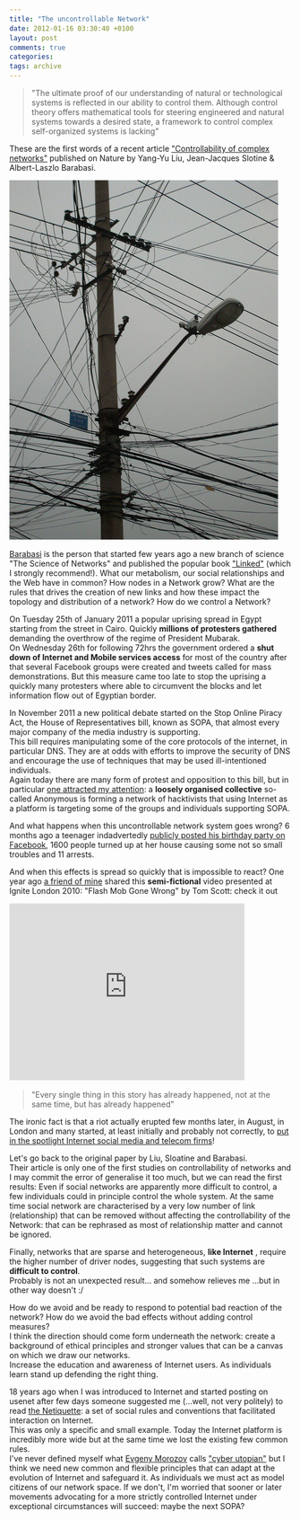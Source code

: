 ```yaml
---
title: "The uncontrollable Network"
date: 2012-01-16 03:30:40 +0100
layout: post
comments: true
categories:
tags: archive
---
```


> "The ultimate proof of our understanding of natural or technological systems is reflected in our ability to control them. Although control theory offers mathematical tools for steering engineered and natural systems towards a desired state, a framework to control complex self-organized systems is lacking"

These are the first words of a recent article ["Controllability of complex networks"](http://www.nature.com/nature/journal/v473/n7346/full/nature10011.html) published on Nature by Yang-Yu Liu, Jean-Jacques Slotine & Albert-Laszlo Barabasi.  

[![photo: Entanglement, by Ilias Bartolini](/assets/images/posts_2012_wires_chaos.jpg)](http://www.flickr.com/photos/iliasbartolini/4543902755/lightbox)
<!--more-->

[Barabasi](http://en.wikipedia.org/wiki/Albert-L%C3%A1szl%C3%B3_Barab%C3%A1si) is the person that started few years ago a new branch of science "The Science of Networks" and published the popular book ["Linked"](http://www.anobii.com/books/00f726c975093ed800/) (which I strongly recommend!). What our metabolism, our social relationships and the Web have in common? How nodes in a Network grow? What are the rules that drives the creation of new links and how these impact the topology and distribution of a network? How do we control a Network?

On Tuesday 25th of January 2011 a popular uprising spread in Egypt starting from the street in Cairo. Quickly **millions of protesters gathered** demanding the overthrow of the regime of President Mubarak.  
On Wednesday 26th for following 72hrs the government ordered a **shut down of Internet and Mobile services access** for most of the country after that several Facebook groups were created and tweets called for mass demonstrations. But this measure came too late to stop the uprising a quickly many protesters where able to circumvent the blocks and let information flow out of Egyptian border.

In November 2011 a new political debate started on the <string>Stop Online Piracy Act</string>, the House of Representatives bill, known as SOPA, that almost every major company of the media industry is supporting.  
This bill requires manipulating some of the core protocols of the internet, in particular DNS. They are at odds with efforts to improve the security of DNS and encourage the use of techniques that may be used ill-intentioned individuals.  
Again today there are many form of protest and opposition to this bill, but in particular [one attracted my attention](http://mediadecoder.blogs.nytimes.com/2012/01/13/activist-group-opposing-antipiracy-bill-posts-information-on-media-executives/): a **loosely organised collective** so-called Anonymous is forming a network of hacktivists that using Internet as a platform is targeting some of the groups and individuals supporting SOPA.

And what happens when this uncontrollable network system goes wrong? 6 months ago a teenager indadvertedly [publicly posted his birthday party on Facebook](http://www.telegraph.co.uk/technology/facebook/8561253/Teenagers-remorse-over-Facebook-house-party.html), 1600 people turned up at her house causing some not so small troubles and 11 arrests.

And when this effects is spread so quickly that is impossible to react? One year ago [a friend of mine](http://www.lucasartoni.com/video/ignite-london-flashmod-goes-wrong-by-tom-scott) shared this **semi-fictional** video presented at Ignite London 2010: "Flash Mob Gone Wrong" by Tom Scott: check it out

<iframe title="YouTube video player" src="http://www.youtube.com/embed/RyMdOT8YJgY" width="420" height="315" frameborder="0"></iframe>

> "Every single thing in this story has already happened, not at the same time, but has already happened"

The ironic fact is that a riot actually erupted few months later, in August, in London and many started, at least initially and probably not correctly, to [put in the spotlight Internet social media and telecom firms](http://www.guardian.co.uk/business/2011/aug/21/riots-throw-telecoms-firms-social-media-controls-into-spotlight)!

Let's go back to the original paper by Liu, Sloatine and Barabasi.   
Their article is only one of the first studies on controllability of networks and I may commit the error of generalise it too much, but we can read the first results: Even if social networks are apparently more difficult to control, a few individuals could in principle control the whole system. At the same time social network are characterised by a very low number of link (relationship) that can be removed without affecting the controllability of the Network: that can be rephrased as most of relationship matter and cannot be ignored.

Finally, networks that are sparse and heterogeneous, **like Internet** , require the higher number of driver nodes, suggesting that such systems are **difficult to control**.  
Probably is not an unexpected result... and somehow relieves me ...but in other way doesn't :/

How do we avoid and be ready to respond to potential bad reaction of the network? How do we avoid the bad effects without adding control measures?  
I think the direction should come form underneath the network: create a background of ethical principles and stronger values that can be a canvas on which we draw our networks.  
Increase the education and awareness of Internet users. As individuals learn stand up defending the right thing.

18 years ago when I was introduced to Internet and started posting on usenet after few days someone suggested me (...well, not very politely) to read [the Netiquette](http://tools.ietf.org/html/rfc1855): a set of social rules and conventions that facilitated interaction on Internet.  
This was only a specific and small example. Today the Internet platform is incredibly more wide but at the same time we lost the existing few common rules.  
I've never defined myself what [Evgeny Morozov](http://en.wikipedia.org/wiki/Evgeny_Morozov) calls ["cyber utopian"](http://en.wikipedia.org/wiki/Cyber-utopianism) but I think we need new common and flexible principles that can adapt at the evolution of Internet and safeguard it. As individuals we must act as model citizens of our network space. If we don't, I'm worried that sooner or later movements advocating for a more strictly controlled Internet under exceptional circumstances will succeed: maybe the next SOPA?
